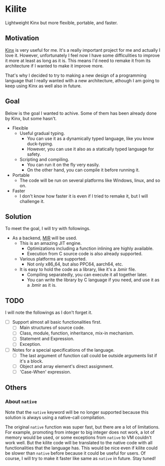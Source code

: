 # Kilite

Lightweight Kinx but more flexible, portable, and faster.

## Motivation

[Kinx](https://github.com/Kray-G/kinx) is very useful for me. It's a really important project for me and actually I love it. However, unfortunately I feel now I have some difficulities to improve it more at least as long as it is. This means I'd need to remake it from its architecture if I wanted to make it improve more.

That's why I decided to try to making a new design of a programming language that I really wanted with a new architecture, athough I am going to keep using Kinx as well also in future.

## Goal

Below is the goal I wanted to achive. Some of them has been already done by Kinx, but some hasn't.

* Flexible
  * Useful gradual typing.
    * You can use it as a dynamically typed language, like you know duck-typing.
    * However, you can use it also as a statically typed language for safety.
  * Scripting and compiling.
    * You can run it on the fly very easily.
    * On the other hand, you can compile it before running it.
* Portable
  * The code will be run on several platforms like Windows, linux, and so on.
* Faster
  * I don't know how faster it is even if I tried to remake it, but I will challenge it.

## Solution

To meet the goal, I will try with followings.

* As a backend, [MIR](https://github.com/vnmakarov/mir) will be used.
  * This is an amazing JIT engine.
    * Optimizations including a function inlining are highly available.
    * Execution from C source code is also already supported.
  * Various platforms are supported.
    * Not only x86_64, but also PPC64, aarch64, etc.
  * It is easy to hold the code as a library, like it's a .bmir file.
    * Compiling separatedly, you can execute it all together later.
    * You can write the library by C language if you need, and use it as a .bmir as it is.

## TODO

I will note the followings as I don't forget it.

* [ ] Support almost all basic functionalities first.
  * [ ] Main structures of source code.
  * [ ] Class, module, function, inheritance, mix-in mechanism.
  * [ ] Statement and Expression.
  * [ ] Exception.
* [ ] Notes for a special specifications of the language.
  * [ ] The last argument of function call could be outside arguments list if it's a block.
  * [ ] Object and array element's direct assignment.
  * [ ] 'Case-When' expression.

## Others

### About `native`

Note that the `native` keyword will be no longer supported because this solution is always using a native-call compilation.

The original `native` function was super fast, but there are a lot of limitations.
For example, promoting from integer to big integer does not work, a lot of memory would be used, or some exceptions from `native` to VM couldn't work well.
But the kilite code will be translated to the native code with all functionalities that the language has.
This would be nice even if kilite could be slower than `native` before because it could be useful for users.
Of course, I will try to make it faster like same as `native` in future.
Stay tuned!
